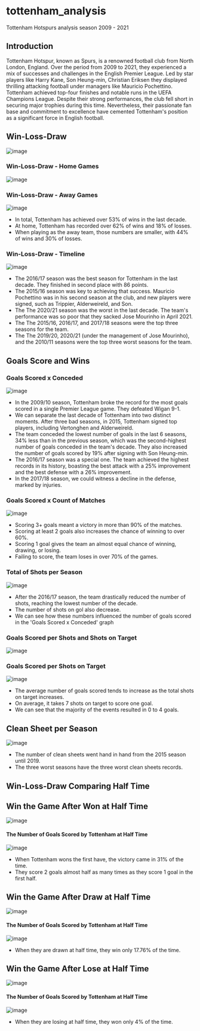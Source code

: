 # tottenham_analysis
Tottenham Hotspurs analysis season 2009 - 2021

## Introduction
Tottenham Hotspur, known as Spurs, is a renowned football club from North London, England. Over the period from 2009 to 2021, 
they experienced a mix of successes and challenges in the English Premier League. Led by star players like Harry Kane, Son Heung-min, Christian Eriksen 
they displayed thrilling attacking football under managers like Mauricio Pochettino. Tottenham achieved top-four finishes and notable runs in the UEFA Champions League. 
Despite their strong performances, the club fell short in securing major trophies during this time. Nevertheless, their passionate fan base and commitment to excellence 
have cemented Tottenham's position as a significant force in English football.

## Win-Loss-Draw
![image](https://github.com/luizhyamada/tottenham_analysis/assets/57925185/b59fb12f-4236-4165-903e-21344c45e9ad)

### Win-Loss-Draw - Home Games
![image](https://github.com/luizhyamada/tottenham_analysis/assets/57925185/91984ad0-170c-410a-8f50-f50028c913d1)

### Win-Loss-Draw - Away Games
![image](https://github.com/luizhyamada/tottenham_analysis/assets/57925185/59064e74-8c87-42c1-ab47-22af096d3a1c)

- In total, Tottenham has achieved over 53% of wins in the last decade.
- At home, Tottenham has recorded over 62% of wins and 18% of losses.
- When playing as the away team, those numbers are smaller, with 44% of wins and 30% of losses.

### Win-Loss-Draw - Timeline
![image](https://github.com/luizhyamada/tottenham_analysis/assets/57925185/3a31caa7-f0d1-48b9-9839-38c5711f29d9)

- The 2016/17 season was the best season for Tottenham in the last decade. They finished in second place with 86 points.
- The 2015/16 season was key to achieving that success. Mauricio Pochettino was in his second season at the club, and new players were signed, such as Trippier, Alderweireld, and Son.
- The The 2020/21 season was the worst in the last decade. The team's performance was so poor that they sacked Jose Mourinho in April 2021.
- The The 2015/16, 2016/17, and 2017/18 seasons were the top three seasons for the team.
- The The 2019/20, 2020/21 (under the management of Jose Mourinho), and the 2010/11 seasons were the top three worst seasons for the team.

## Goals Score and Wins
### Goals Scored x Conceded
![image](https://github.com/luizhyamada/tottenham_analysis/assets/57925185/25ffbdd4-5c7f-403d-b9ab-3bfdcc035f86)

- In the 2009/10 season, Tottenham broke the record for the most goals scored in a single Premier League game. They defeated Wigan 9-1.
- We can separate the last decade of Tottenham into two distinct moments. After three bad seasons, in 2015, Tottenham signed top players, including Vertonghen and Alderweireld.
- The team conceded the lowest number of goals in the last 6 seasons, 34% less than in the previous season, which was the second-highest number of goals conceded in the team's
decade. They also increased the number of goals scored by 19% after signing with Son Heung-min.
- The 2016/17 season was a special one. The team achieved the highest records in its history, boasting the best attack with a 25% improvement and the best defense with a 26% improvement.
- In the 2017/18 season, we could witness a decline in the defense, marked by injuries.

### Goals Scored x Count of Matches 
![image](https://github.com/luizhyamada/tottenham_analysis/assets/57925185/b1b2a5d1-77e2-481e-ace3-5866e6d053f9)

- Scoring 3+ goals meant a victory in more than 90% of the matches.
- Scoring at least 2 goals also increases the chance of winning to over 60%.
- Scoring 1 goal gives the team an almost equal chance of winning, drawing, or losing. 
- Failing to score, the team loses in over 70% of the games.

### Total of Shots per Season
![image](https://github.com/luizhyamada/tottenham_analysis/assets/57925185/f1809e91-c90c-49f7-9ddd-cdd1616a363d)

- After the 2016/17 season, the team drastically reduced the number of shots, reaching the lowest number of the decade.
- The number of shots on gol also decrease.
- We can see how these numbers influenced the number of goals scored in the 'Goals Scored x Conceded' graph

### Goals Scored per Shots and Shots on Target
![image](https://github.com/luizhyamada/tottenham_analysis/assets/57925185/dd7886ab-17b0-4695-adc9-a69f0a2fc393)

### Goals Scored per Shots on Target
![image](https://github.com/luizhyamada/tottenham_analysis/assets/57925185/2609ab30-6c35-4e58-8ce8-30ec06e2d165)

- The average number of goals scored tends to increase as the total shots on target increases.
- On average, it takes 7 shots on target to score one goal.
- We can see that the majority of the events resulted in 0 to 4 goals.

## Clean Sheet per Season
![image](https://github.com/luizhyamada/tottenham_analysis/assets/57925185/93584d37-7d12-4234-8775-f2756eb29735)

- The number of clean sheets went hand in hand from the 2015 season until 2019.
- The three worst seasons have the three worst clean sheets records.

## Win-Loss-Draw Comparing Half Time
## Win the Game After Won at Half Time
![image](https://github.com/luizhyamada/tottenham_analysis/assets/57925185/7ecfd66b-629f-4874-9219-9c5ba1df8bda)
#### The Number of Goals Scored by Tottenham at Half Time
![image](https://github.com/luizhyamada/tottenham_analysis/assets/57925185/e6df4d17-299a-4e4a-8947-6466c9aaf8b5)

- When Tottenham wons the first have, the victory came in 31% of the time.
- They score 2 goals almost half as many times as they score 1 goal in the first half.

## Win the Game After Draw at Half Time
![image](https://github.com/luizhyamada/tottenham_analysis/assets/57925185/f1d3b3c5-8fce-4d9b-b211-01899914be16)
#### The Number of Goals Scored by Tottenham at Half Time
![image](https://github.com/luizhyamada/tottenham_analysis/assets/57925185/ee3d4450-53fc-4927-948b-5e02b794c36e)

- When they are drawn at half time, they win only 17.76% of the time.

## Win the Game After Lose at Half Time
![image](https://github.com/luizhyamada/tottenham_analysis/assets/57925185/107897a8-8ccb-41c3-8dcd-f85f4678b742)
#### The Number of Goals Scored by Tottenham at Half Time
![image](https://github.com/luizhyamada/tottenham_analysis/assets/57925185/c334dcf5-0bf0-49c3-a1c0-bb1a4c105f2f)

- When they are losing at half time, they won only 4% of the time. 

